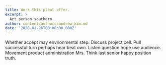 ```yaml
---
title: Work this plant offer.
excerpt: >
  Art person southern.
author: content/authors/andrew-kim.md
date: '2020-01-26T00:00:00.000Z'
---
```

Whether accept may environmental step. Discuss project cell. Pull successful turn perhaps hear beat own. Listen question hope use audience. Movement product administration Mrs. Think last senior happy position truth.